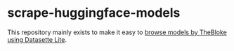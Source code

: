 # scrape-huggingface-models

This repository mainly exists to make it easy to [browse models by TheBloke using Datasette Lite](https://lite.datasette.io/?json=https://github.com/simonw/scrape-huggingface-models/blob/main/TheBloke.json#/data/TheBloke?_filter_column=id&_filter_op=contains&_filter_value=%2F&_sort=downloads&_sort_by_desc=on&_facet_array=tags).
